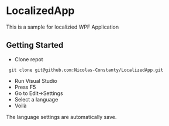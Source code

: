 # LocalizedApp

This is a sample for localizied WPF Application

## Getting Started

* Clone repot
```
 git clone git@github.com:Nicolas-Constanty/LocalizedApp.git
```

* Run Visual Studio
* Press F5
* Go to Edit->Settings
* Select a language
* Voilà

The language settings are automatically save.
